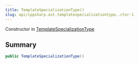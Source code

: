 ```yaml
---
title: TemplateSpecializationType()
slug: api/cppsharp.ast.templatespecializationtype..ctor-1
---
```

Constructor in [TemplateSpecializationType](/api/cppsharp/ast/templatespecializationtype)

## Summary



```csharp
public TemplateSpecializationType()
```

